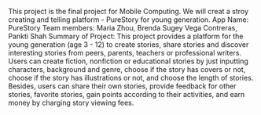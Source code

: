 This project is the final project for Mobile Computing. We will creat a stroy creating and telling platform - PureStory for young generation. 
App Name: PureStory
Team members: Maria Zhou, Brenda Sugey Vega Contreras, Pankti Shah
Summary of Project:
This project provides a platform for the young generation (age 3 - 12) to create stories, share stories and discover interesting stories 
from peers, parents, teachers or professional writers. Users can create fiction, nonfiction or educational stories by just inputting characters, 
background and genre, choose if the story has covers or not, choose if the story has illustrations or not, and choose the length of stories. 
Besides, users can share their own stories, provide feedback for other stories, favorite stories, gain points according to their activities, 
and earn money by charging story viewing fees. 

